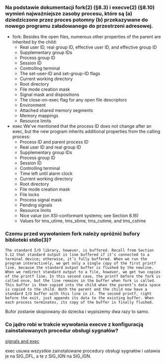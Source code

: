 ### Na podstawie dokumentacji fork(2) (§8.3) i execve(2) (§8.10) wymień najważniejsze zasoby procesu, które są (a) dziedziczone przez proces potomny (b) przekazywane do nowego programu załadowanego do przestrzeni adresowej.

- fork: Besides the open files, numerous other properties of the parent are inherited by the
    child:
    - Real user ID, real group ID, effective user ID, and effective group ID
    - Supplementary group IDs
    - Process group ID
    - Session ID
    - Controlling terminal
    - The set-user-ID and set-group-ID flags
    - Current working directory
    - Root directory
    - File mode creation mask
    - Signal mask and dispositions
    - The close-on-exec flag for any open file descriptors
    - Environment
    - Attached shared memory segments
    - Memory mappings
    - Resource limits
- exec
    We've mentioned that the process ID does not change after an exec, but the new
program inherits additional properties from the calling process:
    - Process ID and parent process ID
    - Real user ID and real group ID
    - Supplementary group IDs
    - Process group ID
    - Session ID
    - Controlling terminal
    - Time left until alarm clock
    - Current working directory
    - Root directory
    - File mode creation mask
    - File locks
    - Process signal mask
    - Pending signals
    - Resource limits
    - Nice value (on XSI-conformant systems; see Section 8.16)
    - Values for tms_utime, tms_stime, tms_cutime, and tms_cstime

### Czemu przed wywołaniem fork należy opróżnić bufory biblioteki stdio(3)?

```
The standard I/O library, however, is buffered. Recall from Section 5.12 that standard output is line buffered if it’s connected to a terminal device; otherwise, it’s fully buffered. When we run the program interactively, we get only a single copy of the first printf line, because the standard output buffer is flushed by the newline. When we redirect standard output to a file, however, we get two copies of the printf line. In this second case, the printf before the fork is called once, but the line remains in the buffer when fork is called. This buffer is then copied into the child when the parent’s data space is copied to the child. Both the parent and the child now have a standard I/O buffer with this line in it. The second printf, right before the exit, just appends its data to the existing buffer. When each process terminates, its copy of the buffer is finally flushed.
```

Bufor zostanie skopiowany do dziecka i wypiszemy dwa razy to samo.

### Co jądro robi w trakcie wywołania execve z konfiguracją zainstalowanych procedur obsługi sygnałów?

[signals and exec](https://www.cs.uleth.ca/~holzmann/C/system/signals.html)

exec usuwa wszystkie zainstalowane procedury obsługi sygnałów i ustawia je na SIG_DFL, a te z SIG_IGN na SIG_IGN.